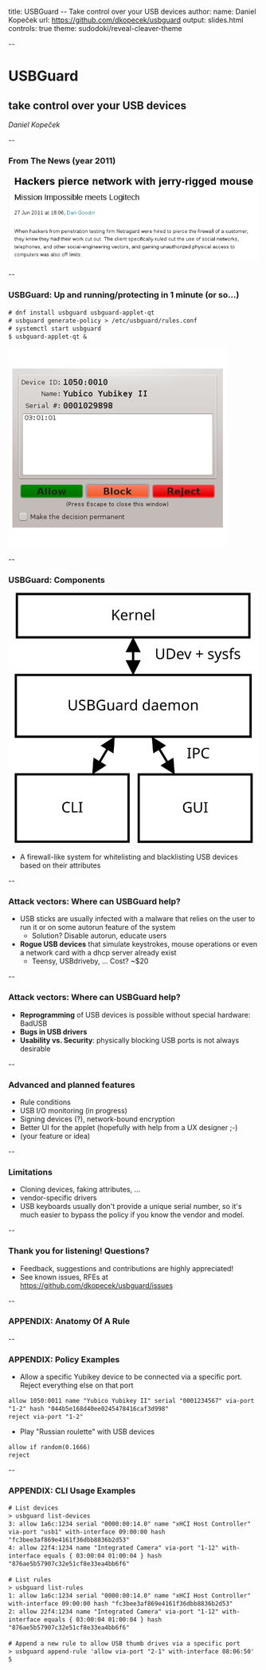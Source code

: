 title: USBGuard -- Take control over your USB devices
author:
  name: Daniel Kopeček 
  url: https://github.com/dkopecek/usbguard
output: slides.html
controls: true
theme: sudodoki/reveal-cleaver-theme

--

# USBGuard
## take control over your USB devices

_Daniel Kopeček_

--

### From The News (year 2011)

![story headline](badusb-theregister-forslides.png "story headline")

--

### USBGuard: Up and running/protecting in 1 minute (or so...)

```
# dnf install usbguard usbguard-applet-qt
# usbguard generate-policy > /etc/usbguard/rules.conf
# systemctl start usbguard
$ usbguard-applet-qt &

```
![USBGuard Applet Device Dialog](devicedialog.png "USBGuard Applet Device Dialog")

--

### USBGuard: Components

![USBGuard components](components.svg "USBGuard components")

* A firewall-like system for whitelisting and blacklisting USB devices based on their attributes

--

### Attack vectors: Where can USBGuard help?

* USB sticks are usually infected with a malware that relies on the user to run it or on some autorun feature of the system
  * Solution? Disable autorun, educate users
* **Rogue USB devices** that simulate keystrokes, mouse operations or even a network card with a dhcp server already exist
  * Teensy, USBdriveby, ... Cost? ~$20

--

### Attack vectors: Where can USBGuard help?

* **Reprogramming** of USB devices is possible without special hardware: BadUSB
* **Bugs in USB drivers**
* **Usability vs. Security**: physically blocking USB ports is not always desirable 

--

### Advanced and planned features

* Rule conditions
* USB I/O monitoring (in progress)
* Signing devices (?), network-bound encryption
* Better UI for the applet (hopefully with help from a UX designer ;-)
* (your feature or idea)

--

### Limitations

* Cloning devices, faking attributes, ...
* vendor-specific drivers
* USB keyboards usually don't provide a unique serial number, so it's much easier to bypass the policy if you know the vendor and model.

--

### Thank you for listening! Questions?

* Feedback, suggestions and contributions are highly appreciated!
* See known issues, RFEs at https://github.com/dkopecek/usbguard/issues

--

### APPENDIX: Anatomy Of A Rule

--

### APPENDIX: Policy Examples

* Allow a specific Yubikey device to be connected via a specific port. Reject everything else on that port
```
allow 1050:0011 name "Yubico Yubikey II" serial "0001234567" via-port "1-2" hash "044b5e168d40ee0245478416caf3d998"
reject via-port "1-2"
```
* Play "Russian roulette" with USB devices
```
allow if random(0.1666)
reject
```

--

### APPENDIX: CLI Usage Examples

```
# List devices
> usbguard list-devices
3: allow 1a6c:1234 serial "0000:00:14.0" name "xHCI Host Controller" via-port "usb1" with-interface 09:00:00 hash "fc3bee3af869e4161f36dbb8836b2d53"
4: allow 22f4:1234 name "Integrated Camera" via-port "1-12" with-interface equals { 03:00:04 01:00:04 } hash "876ae5b57907c32e51cf8e33ea4bb6f6"

# List rules
> usbguard list-rules
1: allow 1a6c:1234 serial "0000:00:14.0" name "xHCI Host Controller" with-interface 09:00:00 hash "fc3bee3af869e4161f36dbb8836b2d53"
2: allow 22f4:1234 name "Integrated Camera" via-port "1-12" with-interface equals { 03:00:04 01:00:04 } hash "876ae5b57907c32e51cf8e33ea4bb6f6"

# Append a new rule to allow USB thumb drives via a specific port
> usbguard append-rule 'allow via-port "2-1" with-interface 08:06:50'
5
```

